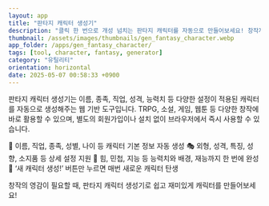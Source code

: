 ```yaml
---
layout: app
title: "판타지 캐릭터 생성기"
description: "클릭 한 번으로 개성 넘치는 판타지 캐릭터를 자동으로 만들어보세요! 창작자와 게이머를 위한 캐릭터 설정 도우미"
thumbnail: /assets/images/thumbnails/gen_fantasy_character.webp
app_folder: /apps/gen_fantasy_character/
tags: [tool, character, fantasy, generator]
category: "유틸리티"
orientation: horizontal
date: 2025-05-07 00:58:33 +0900
---
```


판타지 캐릭터 생성기는 이름, 종족, 직업, 성격, 능력치 등 다양한 설정이 적용된 캐릭터를 자동으로 생성해주는 웹 기반 도구입니다.
TRPG, 소설, 게임, 웹툰 등 다양한 창작에 바로 활용할 수 있으며, 별도의 회원가입이나 설치 없이 브라우저에서 즉시 사용할 수 있습니다.

🧙 이름, 직업, 종족, 성별, 나이 등 캐릭터 기본 정보 자동 생성
🎭 외형, 성격, 특징, 성향, 소지품 등 상세 설정 지원
💪 힘, 민첩, 지능 등 능력치와 배경, 재능까지 한 번에 완성
🚀 ‘새 캐릭터 생성!’ 버튼만 누르면 매번 새로운 캐릭터 탄생

창작의 영감이 필요할 때, 판타지 캐릭터 생성기로 쉽고 재미있게 캐릭터를 만들어보세요!
